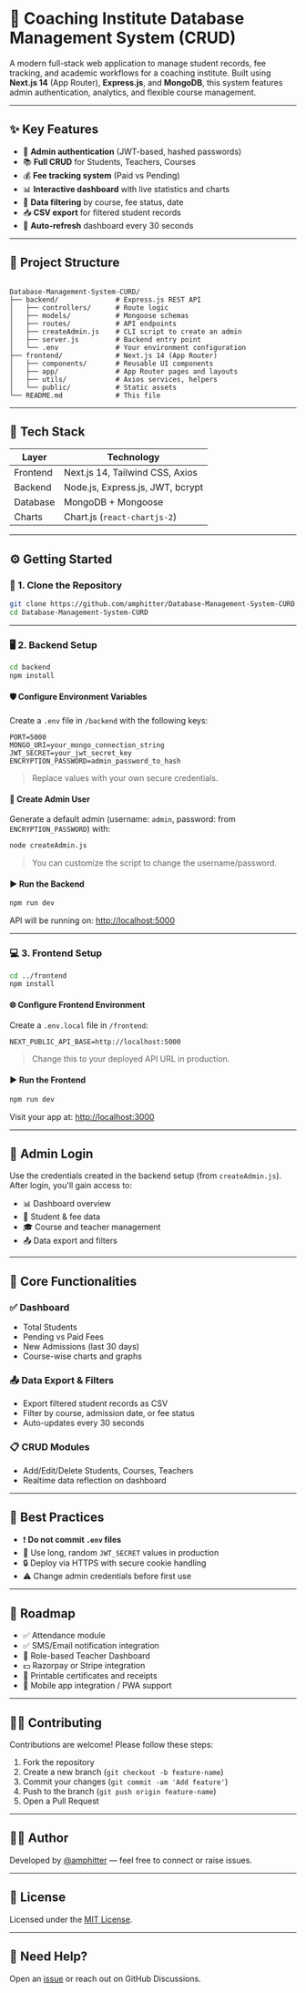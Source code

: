 # 🏫 Coaching Institute Database Management System (CRUD)

A modern full-stack web application to manage student records, fee tracking, and academic workflows for a coaching institute. Built using **Next.js 14** (App Router), **Express.js**, and **MongoDB**, this system features admin authentication, analytics, and flexible course management.

---

## ✨ Key Features

- 🔐 **Admin authentication** (JWT-based, hashed passwords)
- 📚 **Full CRUD** for Students, Teachers, Courses
- 💰 **Fee tracking system** (Paid vs Pending)
- 📊 **Interactive dashboard** with live statistics and charts
- 📁 **Data filtering** by course, fee status, date
- 📥 **CSV export** for filtered student records
- 🔄 **Auto-refresh** dashboard every 30 seconds

---

## 📂 Project Structure

```

Database-Management-System-CURD/
├── backend/              # Express.js REST API
│   ├── controllers/      # Route logic
│   ├── models/           # Mongoose schemas
│   ├── routes/           # API endpoints
│   ├── createAdmin.js    # CLI script to create an admin
│   ├── server.js         # Backend entry point
│   └── .env              # Your environment configuration
├── frontend/             # Next.js 14 (App Router)
│   ├── components/       # Reusable UI components
│   ├── app/              # App Router pages and layouts
│   ├── utils/            # Axios services, helpers
│   └── public/           # Static assets
└── README.md             # This file

````

---

## 🧰 Tech Stack

| Layer     | Technology                       |
|-----------|----------------------------------|
| Frontend  | Next.js 14, Tailwind CSS, Axios  |
| Backend   | Node.js, Express.js, JWT, bcrypt |
| Database  | MongoDB + Mongoose               |
| Charts    | Chart.js (`react-chartjs-2`)     |

---

## ⚙️ Getting Started

### 🔁 1. Clone the Repository

```bash
git clone https://github.com/amphitter/Database-Management-System-CURD.git
cd Database-Management-System-CURD
````

---

### 🖥️ 2. Backend Setup

```bash
cd backend
npm install
```

#### 🛡️ Configure Environment Variables

Create a `.env` file in `/backend` with the following keys:

```env
PORT=5000
MONGO_URI=your_mongo_connection_string
JWT_SECRET=your_jwt_secret_key
ENCRYPTION_PASSWORD=admin_password_to_hash
```

> Replace values with your own secure credentials.

#### 👤 Create Admin User

Generate a default admin (username: `admin`, password: from `ENCRYPTION_PASSWORD`) with:

```bash
node createAdmin.js
```

> You can customize the script to change the username/password.

#### ▶️ Run the Backend

```bash
npm run dev
```

API will be running on: [http://localhost:5000](http://localhost:5000)

---

### 💻 3. Frontend Setup

```bash
cd ../frontend
npm install
```

#### 🌐 Configure Frontend Environment

Create a `.env.local` file in `/frontend`:

```env
NEXT_PUBLIC_API_BASE=http://localhost:5000
```

> Change this to your deployed API URL in production.

#### ▶️ Run the Frontend

```bash
npm run dev
```

Visit your app at: [http://localhost:3000](http://localhost:3000)

---

## 🔑 Admin Login

Use the credentials created in the backend setup (from `createAdmin.js`).
After login, you'll gain access to:

* 📊 Dashboard overview
* 🧾 Student & fee data
* 🎓 Course and teacher management
* 📤 Data export and filters

---

## 🧠 Core Functionalities

### ✅ Dashboard

* Total Students
* Pending vs Paid Fees
* New Admissions (last 30 days)
* Course-wise charts and graphs

### 📤 Data Export & Filters

* Export filtered student records as CSV
* Filter by course, admission date, or fee status
* Auto-updates every 30 seconds

### 📋 CRUD Modules

* Add/Edit/Delete Students, Courses, Teachers
* Realtime data reflection on dashboard

---

## 📌 Best Practices

* ❗ **Do not commit `.env` files**
* 🔑 Use long, random `JWT_SECRET` values in production
* 🔒 Deploy via HTTPS with secure cookie handling
* ⚠️ Change admin credentials before first use

---

## 🚧 Roadmap

* ✅ Attendance module
* ✅ SMS/Email notification integration
* 🔐 Role-based Teacher Dashboard
* 💵 Razorpay or Stripe integration
* 📜 Printable certificates and receipts
* 📲 Mobile app integration / PWA support

---

## 👨‍💻 Contributing

Contributions are welcome! Please follow these steps:

1. Fork the repository
2. Create a new branch (`git checkout -b feature-name`)
3. Commit your changes (`git commit -am 'Add feature'`)
4. Push to the branch (`git push origin feature-name`)
5. Open a Pull Request

---

## 👨‍🎓 Author

Developed by [@amphitter](https://github.com/amphitter) — feel free to connect or raise issues.

---

## 📄 License

Licensed under the [MIT License](LICENSE).

---

## 🙋 Need Help?

Open an [issue](https://github.com/amphitter/Database-Management-System-CURD/issues) or reach out on GitHub Discussions.
